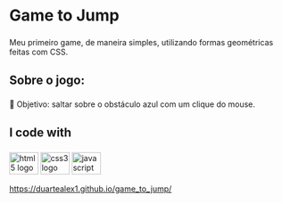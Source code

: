 ﻿<h1 align="left">Game to Jump</h1>

###

<p align="left">Meu primeiro game, de maneira simples, utilizando formas geométricas feitas com CSS.</p>

###

<h2 align="left">Sobre o jogo:</h2>

###

<p align="left">🎯 Objetivo: saltar sobre o obstáculo azul com um clique do mouse.</p>

###

<h2 align="left">I code with</h2>

###

<div align="left">
  <img src="https://cdn.jsdelivr.net/gh/devicons/devicon/icons/html5/html5-original.svg" height="40" width="52" alt="html5 logo"  />
  <img src="https://cdn.jsdelivr.net/gh/devicons/devicon/icons/css3/css3-original.svg" height="40" width="52" alt="css3 logo"  />
  <img src="https://cdn.jsdelivr.net/gh/devicons/devicon/icons/javascript/javascript-original.svg" height="40" width="52" alt="javascript logo"  />
</div>

https://duartealex1.github.io/game_to_jump/
###
